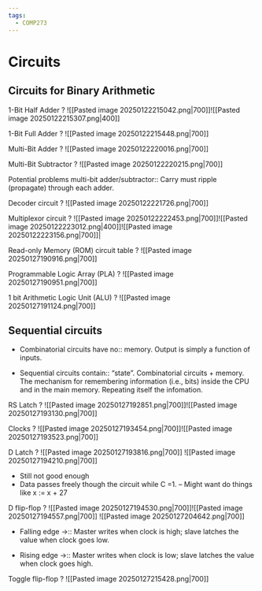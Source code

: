 ```yaml
---
tags:
  - COMP273
---
```

# Circuits

## Circuits for Binary Arithmetic

1-Bit Half Adder
?
![[Pasted image 20250122215042.png|700]]![[Pasted image 20250122215307.png|400]]
<!--SR:!2025-08-06,118,250-->

1-Bit Full Adder
?
![[Pasted image 20250122215448.png|700]]
<!--SR:!2025-04-17,30,150-->

Multi-Bit Adder
?
![[Pasted image 20250122220016.png|700]]
<!--SR:!2025-05-20,66,230-->

Multi-Bit Subtractor
?
![[Pasted image 20250122220215.png|700]]
<!--SR:!2025-05-21,55,190-->

Potential problems multi-bit adder/subtractor:: Carry must ripple (propagate) through each adder.
<!--SR:!2025-04-21,54,250-->

Decoder circuit
?
![[Pasted image 20250122221726.png|700]]
<!--SR:!2025-04-16,7,170-->

Multiplexor circuit
?
![[Pasted image 20250122222453.png|700]]![[Pasted image 20250122223012.png|400]]![[Pasted image 20250122223156.png|700]]|
<!--SR:!2025-04-16,43,210-->

Read-only Memory (ROM) circuit table
?
![[Pasted image 20250127190916.png|700]]
<!--SR:!2025-05-19,64,233-->

Programmable Logic Array (PLA)
?
![[Pasted image 20250127190951.png|700]]
<!--SR:!2025-06-25,78,213-->

1 bit Arithmetic Logic Unit (ALU)
?
![[Pasted image 20250127191124.png|700]]
<!--SR:!2025-05-07,57,233-->

## Sequential circuits

- Combinatorial circuits have no:: memory. Output is simply a function of inputs.
<!--SR:!2025-05-02,53,233-->
- Sequential circuits contain:: “state”. Combinatorial circuits + memory. The mechanism for remembering information (i.e., bits) inside the CPU and in the main memory. Repeating itself the infomation.
<!--SR:!2025-05-10,59,233-->

RS Latch
?
![[Pasted image 20250127192851.png|700]]![[Pasted image 20250127193130.png|700]]
<!--SR:!2025-06-08,57,193-->

Clocks
?
![[Pasted image 20250127193454.png|700]]![[Pasted image 20250127193523.png|700]]
<!--SR:!2025-05-16,62,233-->

D Latch
?
![[Pasted image 20250127193816.png|700]] ![[Pasted image 20250127194210.png|700]]
- Still not good enough
- Data passes freely though the circuit while C =1. – Might want do things like x := x + 27
<!--SR:!2025-04-14,1,130-->

D flip-flop
?
![[Pasted image 20250127194530.png|700]]![[Pasted image 20250127194557.png|700]] ![[Pasted image 20250127204642.png|700]]
<!--SR:!2025-04-12,12,193-->

- Falling edge $\rightarrow$:: Master writes when clock is high; slave latches the value when clock goes low.
<!--SR:!2025-05-06,57,233-->
- Rising edge $\rightarrow$:: Master writes when clock is low; slave latches the value when clock goes high.
<!--SR:!2025-04-27,50,233-->

Toggle flip-flop
?
![[Pasted image 20250127215428.png|700]]
<!--SR:!2025-04-15,20,193-->

